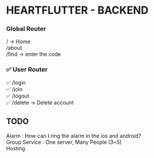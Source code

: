 # HEARTFLUTTER - BACKEND

### Global Router

/ -> Home  
/about  
/find -> enter the code

### ✅ User Router

✅ /login  
✅ /join  
✅ /logout  
✅ /delete -> Delete account

## TODO

Alarm : How can I ring the alarm in the ios and android?  
Group Service : One server, Many People (3~5)  
Hosting
